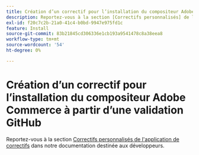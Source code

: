 ```yaml
---
title: Création d’un correctif pour l’installation du compositeur Adobe Commerce à partir d’une validation GitHub
description: Reportez-vous à la section [Correctifs personnalisés] de l’application de correctifs (https://devdocs.magento.com/guides/v2.3/comp-mgr/patching.html#custom-patches) dans notre documentation destinée aux développeurs.
exl-id: f20c7c2b-21a0-41c4-b0bd-9947e975fd1c
feature: Install
source-git-commit: 83b21845cd306336e1cb193a9541478c8a38eea8
workflow-type: tm+mt
source-wordcount: '54'
ht-degree: 0%

---
```


# Création d’un correctif pour l’installation du compositeur Adobe Commerce à partir d’une validation GitHub

Reportez-vous à la section [Correctifs personnalisés de l&#39;application de correctifs](https://devdocs.magento.com/guides/v2.3/comp-mgr/patching.html#custom-patches) dans notre documentation destinée aux développeurs.
